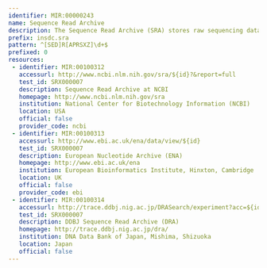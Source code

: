 ```yaml
---
identifier: MIR:00000243
name: Sequence Read Archive
description: The Sequence Read Archive (SRA) stores raw sequencing data from the next generation of sequencing platforms Data submitted to SRA. It is organized using a metadata model consisting of six objects: study, sample, experiment, run, analysis and submission. The SRA study contains high-level information including goals of the study and literature references, and may be linked to the INSDC BioProject database.
prefix: insdc.sra
pattern: ^[SED]R[APRSXZ]\d+$
prefixed: 0
resources:
 - identifier: MIR:00100312
   accessurl: http://www.ncbi.nlm.nih.gov/sra/${id}?&report=full
   test_id: SRX000007
   description: Sequence Read Archive at NCBI
   homepage: http://www.ncbi.nlm.nih.gov/sra
   institution: National Center for Biotechnology Information (NCBI)
   location: USA
   official: false
   provider_code: ncbi
 - identifier: MIR:00100313
   accessurl: http://www.ebi.ac.uk/ena/data/view/${id}
   test_id: SRX000007
   description: European Nucleotide Archive (ENA)
   homepage: http://www.ebi.ac.uk/ena
   institution: European Bioinformatics Institute, Hinxton, Cambridge
   location: UK
   official: false
   provider_code: ebi
 - identifier: MIR:00100314
   accessurl: http://trace.ddbj.nig.ac.jp/DRASearch/experiment?acc=${id}
   test_id: SRX000007
   description: DDBJ Sequence Read Archive (DRA)
   homepage: http://trace.ddbj.nig.ac.jp/dra/
   institution: DNA Data Bank of Japan, Mishima, Shizuoka
   location: Japan
   official: false
---
```


